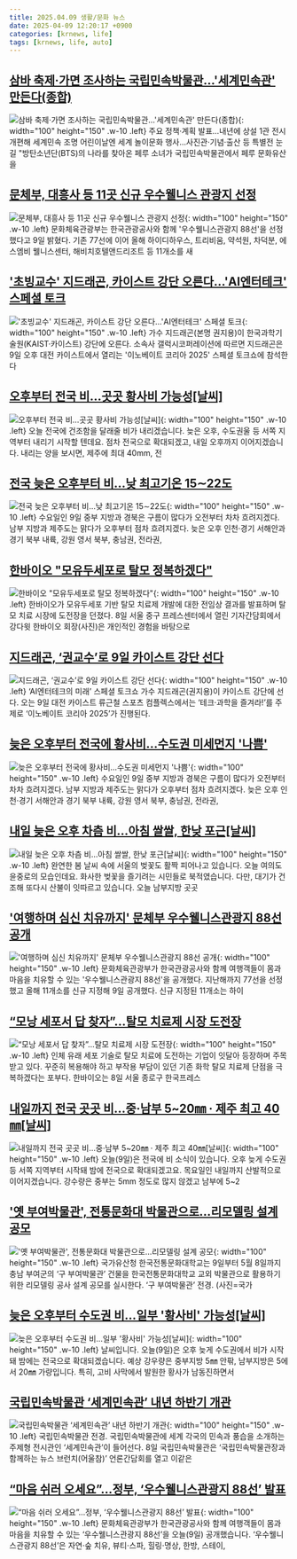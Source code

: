 ```yaml
---
title: 2025.04.09 생활/문화 뉴스
date: 2025-04-09 12:20:17 +0900
categories: [krnews, life]
tags: [krnews, life, auto]
---
```

## [삼바 축제·가면 조사하는 국립민속박물관…'세계민속관' 만든다(종합)](https://n.news.naver.com/mnews/article/001/0015317849)

![삼바 축제·가면 조사하는 국립민속박물관…'세계민속관' 만든다(종합)](https://mimgnews.pstatic.net/image/origin/001/2025/04/08/15317849.jpg?type=nf220_150){: width="100" height="150" .w-10 .left}
주요 정책·계획 발표…내년에 상설 1관 전시 개편해 세계민속 조명 어린이날엔 세계 놀이문화 행사…사진관·기념·출산 등 특별전 눈길 "방탄소년단(BTS)의 나라를 찾아온 페루 소녀가 국립민속박물관에서 페루 문화유산을

## [문체부, 대흥사 등 11곳 신규 우수웰니스 관광지 선정](https://n.news.naver.com/mnews/article/001/0015318851)

![문체부, 대흥사 등 11곳 신규 우수웰니스 관광지 선정](https://mimgnews.pstatic.net/image/origin/001/2025/04/09/15318851.jpg?type=nf220_150){: width="100" height="150" .w-10 .left}
문화체육관광부는 한국관광공사와 함께 '우수웰니스관광지 88선'을 선정했다고 9일 밝혔다. 기존 77선에 이어 올해 하이디하우스, 트리비움, 약석원, 차덕분, 에스엠비 웰니스센터, 해비치호텔앤드리조트 등 11개소를 새

## ['초빙교수' 지드래곤, 카이스트 강단 오른다…'AI엔터테크' 스페셜 토크](https://n.news.naver.com/mnews/article/025/0003432910)

!['초빙교수' 지드래곤, 카이스트 강단 오른다…'AI엔터테크' 스페셜 토크](https://mimgnews.pstatic.net/image/origin/025/2025/04/09/3432910.jpg?type=nf220_150){: width="100" height="150" .w-10 .left}
가수 지드래곤(본명 권지용)이 한국과학기술원(KAIST·카이스트) 강단에 오른다. 소속사 갤럭시코퍼레이션에 따르면 지드래곤은 9일 오후 대전 카이스트에서 열리는 '이노베이트 코리아 2025' 스페셜 토크쇼에 참석한다

## [오후부터 전국 비…곳곳 황사비 가능성[날씨]](https://n.news.naver.com/mnews/article/422/0000729314)

![오후부터 전국 비…곳곳 황사비 가능성[날씨]](https://mimgnews.pstatic.net/image/origin/422/2025/04/09/729314.jpg?type=nf220_150){: width="100" height="150" .w-10 .left}
오늘 전국에 건조함을 달래줄 비가 내리겠습니다. 늦은 오후, 수도권울 등 서쪽 지역부터 내리기 시작할 텐데요. 점차 전국으로 확대되겠고, 내일 오후까지 이어지겠습니다. 내리는 양을 보시면, 제주에 최대 40mm, 전

## [전국 늦은 오후부터 비…낮 최고기온 15∼22도](https://n.news.naver.com/mnews/article/654/0000115247)

![전국 늦은 오후부터 비…낮 최고기온 15∼22도](https://mimgnews.pstatic.net/image/origin/654/2025/04/09/115247.jpg?type=nf220_150){: width="100" height="150" .w-10 .left}
수요일인 9일 중부 지방과 경북은 구름이 많다가 오전부터 차차 흐려지겠다. 남부 지방과 제주도는 맑다가 오후부터 점차 흐려지겠다. 늦은 오후 인천·경기 서해안과 경기 북부 내륙, 강원 영서 북부, 충남권, 전라권,

## [한바이오 "모유두세포로 탈모 정복하겠다"](https://n.news.naver.com/mnews/article/015/0005116502)

![한바이오 "모유두세포로 탈모 정복하겠다"](https://mimgnews.pstatic.net/image/origin/015/2025/04/08/5116502.jpg?type=nf220_150){: width="100" height="150" .w-10 .left}
한바이오가 모유두세포 기반 탈모 치료제 개발에 대한 전임상 결과를 발표하며 탈모 치료 시장에 도전장을 던졌다. 8일 서울 중구 프레스센터에서 열린 기자간담회에서 강다윗 한바이오 회장(사진)은 개인적인 경험을 바탕으로

## [지드래곤, ‘권교수’로 9일 카이스트 강단 선다](https://n.news.naver.com/mnews/article/009/0005472883)

![지드래곤, ‘권교수’로 9일 카이스트 강단 선다](https://mimgnews.pstatic.net/image/origin/009/2025/04/08/5472883.jpg?type=nf220_150){: width="100" height="150" .w-10 .left}
‘AI엔터테크의 미래’ 스페셜 토크쇼 가수 지드래곤(권지용)이 카이스트 강단에 선다. 오는 9일 대전 카이스트 류근철 스포츠 컴플렉스에서는 ‘테크·과학을 즐겨라!’를 주제로 ‘이노베이트 코리아 2025’가 진행된다.

## [늦은 오후부터 전국에 황사비…수도권 미세먼지 '나쁨'](https://n.news.naver.com/mnews/article/001/0015318695)

![늦은 오후부터 전국에 황사비…수도권 미세먼지 '나쁨'](https://mimgnews.pstatic.net/image/origin/001/2025/04/09/15318695.jpg?type=nf220_150){: width="100" height="150" .w-10 .left}
수요일인 9일 중부 지방과 경북은 구름이 많다가 오전부터 차차 흐려지겠다. 남부 지방과 제주도는 맑다가 오후부터 점차 흐려지겠다. 늦은 오후 인천·경기 서해안과 경기 북부 내륙, 강원 영서 북부, 충남권, 전라권,

## [내일 늦은 오후 차츰 비…아침 쌀쌀, 한낮 포근[날씨]](https://n.news.naver.com/mnews/article/057/0001880605)

![내일 늦은 오후 차츰 비…아침 쌀쌀, 한낮 포근[날씨]](https://mimgnews.pstatic.net/image/origin/057/2025/04/08/1880605.jpg?type=nf220_150){: width="100" height="150" .w-10 .left}
완연한 봄 날씨 속에 서울의 벚꽃도 활짝 피어나고 있습니다. 오늘 여의도 윤중로의 모습인데요. 화사한 벚꽃을 즐기려는 시민들로 북적였습니다. 다만, 대기가 건조해 또다시 산불이 잇따르고 있습니다. 오늘 남부지방 곳곳

## ['여행하며 심신 치유까지' 문체부 우수웰니스관광지 88선 공개](https://n.news.naver.com/mnews/article/277/0005574941)

!['여행하며 심신 치유까지' 문체부 우수웰니스관광지 88선 공개](https://mimgnews.pstatic.net/image/origin/277/2025/04/09/5574941.jpg?type=nf220_150){: width="100" height="150" .w-10 .left}
문화체육관광부가 한국관광공사와 함께 여행객들이 몸과 마음을 치유할 수 있는 '우수웰니스관광지 88선'을 공개했다. 지난해까지 77선을 선정했고 올해 11개소를 신규 지정해 9일 공개했다. 신규 지정된 11개소는 하이

## [“모낭 세포서 답 찾자”…탈모 치료제 시장 도전장](https://n.news.naver.com/mnews/article/030/0003301387)

![“모낭 세포서 답 찾자”…탈모 치료제 시장 도전장](https://mimgnews.pstatic.net/image/origin/030/2025/04/08/3301387.jpg?type=nf220_150){: width="100" height="150" .w-10 .left}
인체 유래 세포 기술로 탈모 치료에 도전하는 기업이 잇달아 등장하며 주목받고 있다. 꾸준히 복용해야 하고 부작용 부담이 있던 기존 화학 탈모 치료제 단점을 극복하겠다는 포부다. 한바이오는 8일 서울 종로구 한국프레스

## [내일까지 전국 곳곳 비…중·남부 5~20㎜ · 제주 최고 40㎜[날씨]](https://n.news.naver.com/mnews/article/055/0001247573)

![내일까지 전국 곳곳 비…중·남부 5~20㎜ · 제주 최고 40㎜[날씨]](https://mimgnews.pstatic.net/image/origin/055/2025/04/09/1247573.jpg?type=nf220_150){: width="100" height="150" .w-10 .left}
오늘(9일)은 전국에 비 소식이 있습니다. 오후 늦게 수도권 등 서쪽 지역부터 시작돼 밤에 전국으로 확대되겠고요. 목요일인 내일까지 산발적으로 이어지겠습니다. 강수량은 중부는 5mm 정도로 많지 않겠고 남부에 5~2

## ['옛 부여박물관', 전통문화대 박물관으로…리모델링 설계 공모](https://n.news.naver.com/mnews/article/018/0005982973)

!['옛 부여박물관', 전통문화대 박물관으로…리모델링 설계 공모](https://mimgnews.pstatic.net/image/origin/018/2025/04/09/5982973.jpg?type=nf220_150){: width="100" height="150" .w-10 .left}
국가유산청 한국전통문화대학교는 9일부터 5월 8일까지 충남 부여군의 ‘구 부여박물관’ 건물을 한국전통문화대학교 교외 박물관으로 활용하기 위한 리모델링 공사 설계 공모를 실시한다. ‘구 부여박물관’ 전경. (사진=국가

## [늦은 오후부터 수도권 비…일부 '황사비' 가능성[날씨]](https://n.news.naver.com/mnews/article/437/0000436469)

![늦은 오후부터 수도권 비…일부 '황사비' 가능성[날씨]](https://mimgnews.pstatic.net/image/origin/437/2025/04/09/436469.jpg?type=nf220_150){: width="100" height="150" .w-10 .left}
날씨입니다. 오늘(9일)은 오후 늦게 수도권에서 비가 시작돼 밤에는 전국으로 확대되겠습니다. 예상 강우량은 중부지방 5㎜ 안팎, 남부지방은 5에서 20㎜ 가량입니다. 특히, 고비 사막에서 발원한 황사가 남동진하면서

## [국립민속박물관 ‘세계민속관’ 내년 하반기 개관](https://n.news.naver.com/mnews/article/016/0002454341)

![국립민속박물관 ‘세계민속관’ 내년 하반기 개관](https://mimgnews.pstatic.net/image/origin/016/2025/04/08/2454341.jpg?type=nf220_150){: width="100" height="150" .w-10 .left}
국립민속박물관 전경. 국립민속박물관에 세계 각국의 민속과 풍습을 소개하는 주제형 전시관인 ‘세계민속관’이 들어선다. 8일 국립민속박물관은 ‘국립민속박물관장과 함께하는 뉴스 브런치(어울참)’ 언론간담회를 열고 이같은

## [“마음 쉬러 오세요”…정부, ‘우수웰니스관광지 88선’ 발표](https://n.news.naver.com/mnews/article/056/0011928005)

![“마음 쉬러 오세요”…정부, ‘우수웰니스관광지 88선’ 발표](https://mimgnews.pstatic.net/image/origin/056/2025/04/09/11928005.jpg?type=nf220_150){: width="100" height="150" .w-10 .left}
문화체육관광부가 한국관광공사와 함께 여행객들이 몸과 마음을 치유할 수 있는 ‘우수웰니스관광지 88선’을 오늘(9일) 공개했습니다. ‘우수웰니스관광지 88선’은 자연·숲 치유, 뷰티·스파, 힐링·명상, 한방, 스테이,


